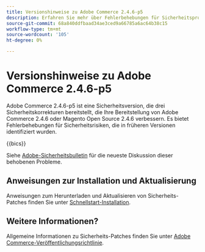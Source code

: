 ```yaml
---
title: Versionshinweise zu Adobe Commerce 2.4.6-p5
description: Erfahren Sie mehr über Fehlerbehebungen für Sicherheitsprobleme in der Adobe Commerce-Version 2.4.6-p5.
source-git-commit: 68a840ddfbaad34ae3ced9a66785a6ac64b38c15
workflow-type: tm+mt
source-wordcount: '105'
ht-degree: 0%

---
```



# Versionshinweise zu Adobe Commerce 2.4.6-p5

Adobe Commerce 2.4.6-p5 ist eine Sicherheitsversion, die drei Sicherheitskorrekturen bereitstellt, die Ihre Bereitstellung von Adobe Commerce 2.4.6 oder Magento Open Source 2.4.6 verbessern. Es bietet Fehlerbehebungen für Sicherheitsrisiken, die in früheren Versionen identifiziert wurden.

{{bics}}

Siehe [Adobe-Sicherheitsbulletin](https://helpx.adobe.com/security/products/magento/apsb24-18.html) für die neueste Diskussion dieser behobenen Probleme.

## Anweisungen zur Installation und Aktualisierung

Anweisungen zum Herunterladen und Aktualisieren von Sicherheits-Patches finden Sie unter [Schnellstart-Installation](../../../installation/composer.md).

## Weitere Informationen?

Allgemeine Informationen zu Sicherheits-Patches finden Sie unter [Adobe Commerce-Veröffentlichungsrichtlinie](https://experienceleague.adobe.com/docs/commerce-operations/release/planning/versioning-policy.html?lang=en#security-patch-release).
